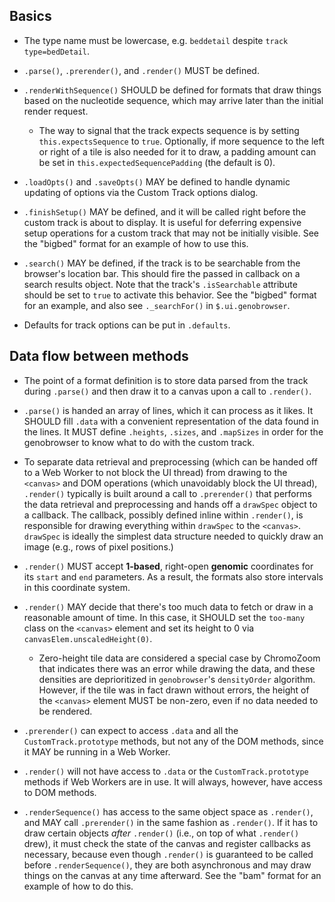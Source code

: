 ## Basics

+ The type name must be lowercase, e.g. `beddetail` despite `track type=bedDetail`.

+ `.parse()`, `.prerender()`, and `.render()` MUST be defined.

+ `.renderWithSequence()` SHOULD be defined for formats that draw things based on the nucleotide sequence, which may arrive later than the initial render request.
    
    - The way to signal that the track expects sequence is by setting `this.expectsSequence` to `true`. Optionally, if more sequence to the left or right of a tile is also needed for it to draw, a padding amount can be set in `this.expectedSequencePadding` (the default is 0).

+ `.loadOpts()` and `.saveOpts()` MAY be defined to handle dynamic updating of options via the Custom Track options dialog.

+ `.finishSetup()` MAY be defined, and it will be called right before the custom track is about to display. It is useful for deferring expensive setup operations for a custom track that may not be initially visible. See the "bigbed" format for an example of how to use this.

+ `.search()` MAY be defined, if the track is to be searchable from the browser's location bar. This should fire the passed in  callback on a search results object. Note that the track's `.isSearchable` attribute should be set to `true` to activate this behavior. See the "bigbed" format for an example, and also see `._searchFor()` in `$.ui.genobrowser`.

+ Defaults for track options can be put in `.defaults`.

## Data flow between methods

+ The point of a format definition is to store data parsed from the track during `.parse()` and then draw it to a canvas upon a call to `.render()`.

+ `.parse()` is handed an array of lines, which it can process as it likes.  It SHOULD fill `.data` with a convenient representation of the data found in the lines.  It MUST define `.heights`, `.sizes`, and `.mapSizes` in order for the  genobrowser to know what to do with the custom track.

+ To separate data retrieval and preprocessing (which can be handed off to a Web Worker to not block the UI thread) from drawing to the `<canvas>` and DOM operations (which unavoidably block the UI thread), `.render()` typically is built around a call to `.prerender()` that performs the data retrieval and preprocessing and hands off a `drawSpec` object to a callback. The callback, possibly defined inline within `.render()`, is responsible for drawing everything within `drawSpec` to the `<canvas>`. `drawSpec` is ideally the simplest data structure needed to quickly draw an image (e.g., rows of pixel positions.)

+ `.render()` MUST accept **1-based**, right-open **genomic** coordinates for its `start` and `end` parameters. As a result, the formats also store intervals in this coordinate system.

+ `.render()` MAY decide that there's too much data to fetch or draw in a reasonable amount of time. In this case, it SHOULD set the `too-many` class on the `<canvas>` element and set its height to 0 via `canvasElem.unscaledHeight(0)`. 
    
    - Zero-height tile data are considered a special case by ChromoZoom that indicates there was an error while drawing the data, and these densities are deprioritized in `genobrowser`'s `densityOrder` algorithm. However, if the tile was in fact drawn without errors, the height of the `<canvas>` element MUST be non-zero, even if no data needed to be rendered.

+ `.prerender()` can expect to access `.data` and all the `CustomTrack.prototype` methods, but not any of the DOM methods, since it MAY be running in a Web Worker.

+ `.render()` will not have access to `.data` or the `CustomTrack.prototype` methods if Web Workers are in use. It will always, however, have access to DOM methods.

+ `.renderSequence()` has access to the same object space as `.render()`, and MAY call `.prerender()` in the same fashion as `.render()`. If it has to draw certain objects *after* `.render()` (i.e., on top of what `.render()` drew), it must check the state of the canvas and register callbacks as necessary, because even though `.render()` is guaranteed to be called before `.renderSequence()`, they are both asynchronous and may draw things on the canvas at any time afterward. See the "bam" format for an example of how to do this.